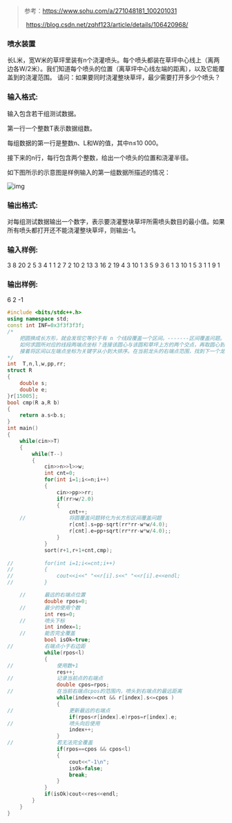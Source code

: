 > 参考：https://www.sohu.com/a/271048181_100201031
>
> ​		   https://blog.csdn.net/zqhf123/article/details/106420968/

### 喷水装置

长L米，宽W米的草坪里装有n个浇灌喷头。每个喷头都装在草坪中心线上（离两边各W/2米）。我们知道每个喷头的位置（离草坪中心线左端的距离），以及它能覆盖到的浇灌范围。
请问：如果要同时浇灌整块草坪，最少需要打开多少个喷头？

### 输入格式:

输入包含若干组测试数据。

第一行一个整数T表示数据组数。

每组数据的第一行是整数n、L和W的值，其中n≤10 000。

接下来的n行，每行包含两个整数，给出一个喷头的位置和浇灌半径。

如下图所示的示意图是样例输入的第一组数据所描述的情况：

![img](http://www.tzcoder.cn/acmhome/judge/images/root-5920.jpg)

### 输出格式:
对每组测试数据输出一个数字，表示要浇灌整块草坪所需喷头数目的最小值。如果所有喷头都打开还不能浇灌整块草坪，则输出-1。

### 输入样例:
3
8 20 2
5 3
4 1
1 2
7 2
10 2
13 3
16 2
19 4
3 10 1
3 5
9 3
6 1
3 10 1
5 3
1 1
9 1

### 输出样例:
6
2
-1

```c++
#include <bits/stdc++.h>
using namespace std;
const int INF=0x3f3f3f3f;
/*
	把圆换成长方形，就会发现它等价于有 n 个线段覆盖一个区间。-------区间覆盖问题。
	如何求圆所对应的线段两端点坐标？连接该圆心与该圆和草坪上方的两个交点，再取圆心到草坪上方的垂 线段，运用勾股定理即可求出。 
	接着将区间以左端点坐标为关键字从小到大排序。在当前龙头的右端点范围，找到下一个龙头能覆盖的最远的右端点。 
*/
int  T,n,l,w,pp,rr;
struct R
{
	double s;
	double e; 
}r[15005];
bool cmp(R a,R b)
{
	return a.s<b.s;
}
int main()
{
	while(cin>>T)
	{
		while(T--)
		{
			cin>>n>>l>>w;
			int cnt=0;
			for(int i=1;i<=n;i++)
			{
				cin>>pp>>rr;
				if(rr>w/2.0)
				{
					cnt++;
	//				将圆覆盖问题转化为长方形区间覆盖问题 
					r[cnt].s=pp-sqrt(rr*rr-w*w/4.0);
					r[cnt].e=pp+sqrt(rr*rr-w*w/4.0);;	
				}
			}
			sort(r+1,r+1+cnt,cmp);
			
//			for(int i=1;i<=cnt;i++)
//			{
//				cout<<i<<" "<<r[i].s<<" "<<r[i].e<<endl;
//			}

	//		最远的右端点位置 
			double rpos=0;
	//		最少的使用个数 
			int res=0;
	//		喷头下标 
			int index=1;
	//		能否完全覆盖 
			bool isOk=true;
//			右端点小于右边距 
			while(rpos<l)
			{
//				使用数+1 
				res++;
//				记录当前点的右端点 
				double cpos=rpos;
//			    在当前右端点cpos的范围内，喷头到右端点的最远距离 
				while(index<=cnt && r[index].s<=cpos )
				{
//					更新最远的右端点 
					if(rpos<r[index].e)rpos=r[index].e;
//					喷头向后使用 
					index++;
				}
//				若无法完全覆盖 
				if(rpos==cpos && cpos<l)
				{
					cout<<"-1\n";
					isOk=false;
					break;
				}
			}
			if(isOk)cout<<res<<endl;
		}
	}  
}

```


